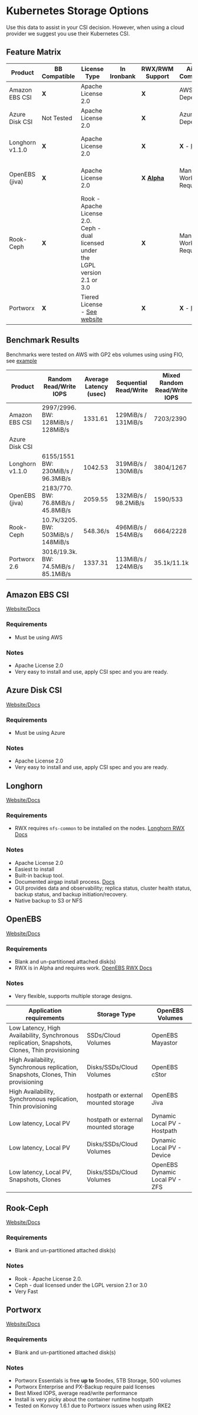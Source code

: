 # Kubernetes Storage Options

Use this data to assist in your CSI decision. However, when using a cloud provider we suggest you use their Kubernetes CSI.

## Feature Matrix

| Product | BB Compatible  | License Type | In Ironbank  | RWX/RWM Support | Airgap Compatible | Cloud Agnostic |
| --------- | --------- | --------- | --------- | --------- | --------- | --------- |
Amazon EBS CSI    | **X** | Apache License 2.0  |  | **X** | AWS Dependent | No |
Azure Disk CSI    | Not Tested  | Apache License 2.0 |  | **X** | Azure Dependent | No |
Longhorn v1.1.0   | **X** | Apache License 2.0 |  | **X** | **X** - [Docs](https://longhorn.io/docs/1.1.0/advanced-resources/deploy/airgap/) | Yes, uses host storage |
OpenEBS (jiva)    | **X** | Apache License 2.0 |  | **X** **[Alpha](https://docs.openebs.io/docs/next/rwm.html)** | Manual Work Required | Yes, uses host storage |  
Rook-Ceph         | **X** | Rook - Apache License 2.0. Ceph - dual licensed under the LGPL version 2.1 or 3.0 |  | **X** | Manual Work Required | Yes, uses host storage |
Portworx          | **X** | Tiered License - [See website](https://docs.portworx.com/reference/knowledge-base/px-licensing/) |  | **X** | **X** - [Docs](https://docs.portworx.com/portworx-install-with-kubernetes/operate-and-maintain-on-kubernetes/pxcentral-onprem/install/px-central/) | Yes, uses host storage |

## Benchmark Results

Benchmarks were tested on AWS with GP2 ebs volumes using using FIO, see [example](./benchmark.yaml)

| Product | Random Read/Write IOPS | Average Latency (usec) | Sequential Read/Write | Mixed Random Read/Write IOPS |
| --------- | --------- | --------- | --------- | --------- |
Amazon EBS CSI  | 2997/2996. BW: 128MiB/s / 128MiB/s | 1331.61 | 129MiB/s / 131MiB/s | 7203/2390
Azure Disk CSI  |  |  |  |
Longhorn v1.1.0 | 6155/1551 BW: 230MiB/s / 96.3MiB/s | 1042.53 | 319MiB/s / 130MiB/s | 3804/1267
OpenEBS (jiva) | 2183/770. BW: 76.8MiB/s / 45.8MiB/s | 2059.55 | 132MiB/s / 98.2MiB/s | 1590/533
Rook-Ceph | 10.7k/3205. BW: 503MiB/s / 148MiB/s | 548.36/s | 496MiB/s / 154MiB/s | 6664/2228
Portworx  2.6 | 3016/19.3k. BW: 74.5MiB/s / 85.1MiB/s | 1337.31 |  113MiB/s / 124MiB/s | 35.1k/11.1k

## Amazon EBS CSI

[Website/Docs](https://docs.aws.amazon.com/eks/latest/userguide/ebs-csi.html)

### Requirements

- Must be using AWS

### Notes

- Apache License 2.0
- Very easy to install and use, apply CSI spec and you are ready.

## Azure Disk CSI

[Website/Docs](https://docs.microsoft.com/en-us/azure/aks/azure-disk-csi)

### Requirements

- Must be using Azure

### Notes

- Apache License 2.0
- Very easy to install and use, apply CSI spec and you are ready.

## Longhorn

[Website/Docs](https://longhorn.io/)

### Requirements

- RWX requires `nfs-common` to be installed on the nodes. [Longhorn RWX Docs](https://longhorn.io/docs/1.1.0/advanced-resources/rwx-workloads/)

### Notes

- Apache License 2.0
- Easiest to install
- Built-in backup tool.
- Documented airgap install process. [Docs](https://longhorn.io/docs/1.1.0/advanced-resources/deploy/airgap/)
- GUI provides data and observability; replica status, cluster health status, backup status, and backup initiation/recovery.
- Native backup to S3 or NFS

## OpenEBS

[Website/Docs](https://openebs.io/)

### Requirements

- Blank and un-partitioned attached disk(s)
- RWX is in Alpha and requires work. [OpenEBS RWX Docs](https://docs.openebs.io/docs/next/rwm.html)

### Notes

- Very flexible, supports multiple storage designs.

Application requirements | Storage Type | OpenEBS Volumes
| --------- | --------- | --------- |
Low Latency, High Availability, Synchronous replication, Snapshots, Clones, Thin provisioning | SSDs/Cloud Volumes                   | OpenEBS Mayastor
High Availability, Synchronous replication, Snapshots, Clones, Thin provisioning              | Disks/SSDs/Cloud Volumes             | OpenEBS cStor
High Availability, Synchronous replication, Thin provisioning                                 | hostpath or external mounted storage | OpenEBS Jiva
Low latency, Local PV                                                                         | hostpath or external mounted storage | Dynamic Local PV - Hostpath
Low latency, Local PV                                                                         | Disks/SSDs/Cloud Volumes             | Dynamic Local PV - Device
Low latency, Local PV, Snapshots, Clones                                                      | Disks/SSDs/Cloud Volumes             | OpenEBS Dynamic Local PV - ZFS

## Rook-Ceph

[Website/Docs](https://rook.io/)

### Requirements

- Blank and un-partitioned attached disk(s)

### Notes

- Rook - Apache License 2.0.
- Ceph - dual licensed under the LGPL version 2.1 or 3.0
- Very Fast

## Portworx

[Website/Docs](https://docs.portworx.com/portworx-install-with-kubernetes/)

### Requirements

- Blank and un-partitioned attached disk(s)

### Notes

- Portworx Essentials is free **up to** 5nodes, 5TB Storage, 500 volumes
- Portworx Enterprise and PX-Backup require paid licenses
- Best Mixed IOPS, average read/write performance
- Install is very picky about the container runtime hostpath
- Tested on Konvoy 1.6.1 due to Portworx issues when using RKE2
